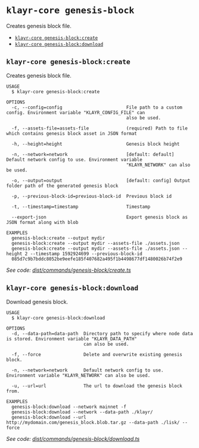 `klayr-core genesis-block`
==========================

Creates genesis block file.

* [`klayr-core genesis-block:create`](#klayr-core-genesis-blockcreate)
* [`klayr-core genesis-block:download`](#klayr-core-genesis-blockdownload)

## `klayr-core genesis-block:create`

Creates genesis block file.

```
USAGE
  $ klayr-core genesis-block:create

OPTIONS
  -c, --config=config                        File path to a custom config. Environment variable "KLAYR_CONFIG_FILE" can
                                             also be used.

  -f, --assets-file=assets-file              (required) Path to file which contains genesis block asset in JSON format

  -h, --height=height                        Genesis block height

  -n, --network=network                      [default: default] Default network config to use. Environment variable
                                             "KLAYR_NETWORK" can also be used.

  -o, --output=output                        [default: config] Output folder path of the generated genesis block

  -p, --previous-block-id=previous-block-id  Previous block id

  -t, --timestamp=timestamp                  Timestamp

  --export-json                              Export genesis block as JSON format along with blob

EXAMPLES
  genesis-block:create --output mydir
  genesis-block:create --output mydir --assets-file ./assets.json
  genesis-block:create --output mydir --assets-file ./assets.json --height 2 --timestamp 1592924699 --previous-block-id 
  085d7c9b7bddc8052be9eefe185f407682a495f1b4498677df1480026b74f2e9
```

_See code: [dist/commands/genesis-block/create.ts](https://github.com/klayrhq/klayr-core/blob/v4.0.3/dist/commands/genesis-block/create.ts)_

## `klayr-core genesis-block:download`

Download genesis block.

```
USAGE
  $ klayr-core genesis-block:download

OPTIONS
  -d, --data-path=data-path  Directory path to specify where node data is stored. Environment variable "KLAYR_DATA_PATH"
                             can also be used.

  -f, --force                Delete and overwrite existing genesis block.

  -n, --network=network      Default network config to use. Environment variable "KLAYR_NETWORK" can also be used.

  -u, --url=url              The url to download the genesis block from.

EXAMPLES
  genesis-block:download --network mainnet -f
  genesis-block:download --network --data-path ./klayr/
  genesis-block:download --url http://mydomain.com/genesis_block.blob.tar.gz --data-path ./lisk/ --force
```

_See code: [dist/commands/genesis-block/download.ts](https://github.com/klayrhq/klayr-core/blob/v4.0.3/dist/commands/genesis-block/download.ts)_

